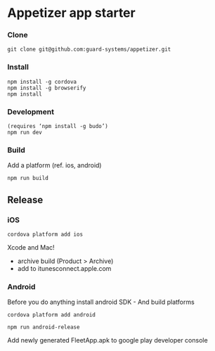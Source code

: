 # Appetizer app starter

### Clone
    git clone git@github.com:guard-systems/appetizer.git

### Install
    npm install -g cordova
    npm install -g browserify
    npm install

### Development
    (requires ‘npm install -g budo’)
    npm run dev

### Build
Add a platform (ref. ios, android)

    npm run build

## Release

### iOS

    cordova platform add ios

Xcode and Mac!
* archive build (Product > Archive)
* add to itunesconnect.apple.com

### Android
Before you do anything install android SDK - And build platforms

    cordova platform add android

    npm run android-release

Add newly generated FleetApp.apk to google play developer console
